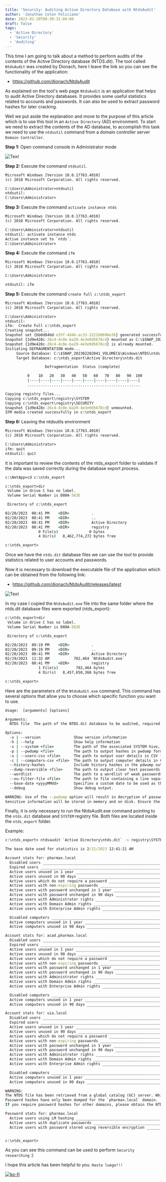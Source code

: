 ```yaml
---
title: 'Security: Auditing Active Directory Database with NtdsAudit'
author: 'Jonathan Colon Feliciano'
date: 2023-02-20T08:39:31-04:00
draft: false
tags:
  - 'Active Directory'
  - 'Security'
  - 'Auditing'
---
```


This time I am going to talk about a method to perform audits of the contents of the Active Directory database (NTDS.dit). The tool called `NtdsAudit` was created by Dionach, here I leave the link so you can see the functionality of the application:

- <https://github.com/dionach/NtdsAudit>

As explained on the tool's web page `NtdsAudit` is an application that helps to audit Active Directory databases. It provides some useful statistics related to accounts and passwords. It can also be used to extract password hashes for later cracking.

Well we put aside the explanation and move to the purpose of this article which is to use this tool in an `Active Directory` (AD) environment. To start we need to extract the contents of the AD database, to accomplish this task we need to use the `ntdsutil` command from a domain controller server `Domain Controller`.

**Step 1:** Open command console in Administrator mode

![Text](/img/2023/auditing-ad-ntds-db/runasadmin-cmd.webp#center)

**Step 2:** Execute the command `ntdsutil`.

```cmd
Microsoft Windows [Version 10.0.17763.4010]
(c) 2018 Microsoft Corporation. All rights reserved.

C:\Users\Administrator>ntdsutil
ntdsutil:
C:\Users\Administrator>
```

**Step 3:** Execute the command `activate instance ntds`

```cmd
Microsoft Windows [Version 10.0.17763.4010]
(c) 2018 Microsoft Corporation. All rights reserved.

C:\Users\Administrator>ntdsutil
ntdsutil: activate instance ntds
Active instance set to `ntds`.
C:\Users\Administrator>
```

**Step 4:** Execute the command `ifm`

```cmd
Microsoft Windows [Version 10.0.17763.4010]
(c) 2018 Microsoft Corporation. All rights reserved.

C:\Users\Administrator>

ntdsutil: ifm
```

**Step 5:** Execute the command `create full c:\ntds_export`

```cmd
Microsoft Windows [Version 10.0.17763.4010]
(c) 2018 Microsoft Corporation. All rights reserved.

C:\Users\Administrator>
ntdsutil:
ifm:  Create Full c:\ntds_export
Creating snapshot...
Snapshot set {bb0d84bd-e35f-4d4b-ac33-3222b0696e36} generated successfully.
Snapshot {1d9e428c-26c4-4c0e-ba29-4e3e9d5678cd} mounted as C:\$SNAP_202302202041_VOLUMEC$\
Snapshot {1d9e428c-26c4-4c0e-ba29-4e3e9d5678cd} is already mounted.
Initiating DEFRAGMENTATION mode...
     Source Database: C:\$SNAP_202302202041_VOLUMEC$\Windows\NTDS\ntds.dit
     Target Database: c:\ntds_export\Active Directory\ntds.dit

                  Defragmentation  Status (complete)

          0    10   20   30   40   50   60   70   80   90  100
          |----|----|----|----|----|----|----|----|----|----|
          ...................................................

Copying registry files...
Copying c:\ntds_export\registry\SYSTEM
Copying c:\ntds_export\registry\SECURITY
Snapshot {1d9e428c-26c4-4c0e-ba29-4e3e9d5678cd} unmounted.
IFM media created successfully in c:\ntds_export
```

**Step 6:** Leaving the ntdsutils environment

```cmd
Microsoft Windows [Version 10.0.17763.4010]
(c) 2018 Microsoft Corporation. All rights reserved.

C:\Users\Administrator>
ifm: quit
ntdsutil: quit
```

It is important to review the contents of the ntds_export folder to validate if the data was saved correctly during the database export process.

```cmd
c:\NetApp>cd c:\ntds_export

c:\ntds_export>dir
 Volume in drive C has no label.
 Volume Serial Number is D80A-563E

 Directory of c:\ntds_export

02/20/2023  08:41 PM    <DIR>          .
02/20/2023  08:41 PM    <DIR>          ..
02/20/2023  08:41 PM    <DIR>          Active Directory
02/20/2023  08:41 PM    <DIR>          registry
               0 File(s)              0 bytes
               4 Dir(s)   8,462,774,272 bytes free

c:\ntds_export>
```

Once we have the `ntds.dit` database files we can use the tool to provide statistics related to user accounts and passwords.

Now it is necessary to download the executable file of the application which can be obtained from the following link:

- <https://github.com/dionach/NtdsAudit/releases/latest>

![Text](/img/2023/auditing-ad-ntds-db/ntdsaudit_download.webp#center)

In my case I copied the `NtdsAudit.exe` file into the same folder where the ntds.dit database files were exported (ntds_export):

```cmd
c:\ntds_export>dir
 Volume in drive C has no label.
 Volume Serial Number is D80A-563E

 Directory of c:\ntds_export

02/20/2023  09:19 PM    <DIR>          .
02/20/2023  09:19 PM    <DIR>          ..
02/20/2023  08:41 PM    <DIR>          Active Directory
02/19/2023  11:32 AM           702,464 `NtdsAudit.exe`
02/20/2023  08:41 PM    <DIR>          registry
               1 File(s)        702,464 bytes
               4 Dir(s)   8,457,658,368 bytes free

c:\ntds_export>
```

Here are the parameters of the `NtdsAudit.exe` command. This command has several options that allow you to choose which specific function you want to use.

```cmd
Usage:  [arguments] [options]

Arguments:
  NTDS file  The path of the NTDS.dit database to be audited, required.

Options:
  -v | --version               Show version information
  -h | --help                  Show help information
  -s | --system <file>         The path of the associated SYSTEM hive, required when using the pwdump option.
  -p | --pwdump <file>         The path to output hashes in pwdump format.
  -u | --users-csv <file>      The path to output user details in CSV format.
  -c | --computers-csv <file>  The path to output computer details in CSV format.
  --history-hashes             Include history hashes in the pdwump output.
  --dump-reversible <file>     The path to output clear text passwords, if reversible encryption is enabled.
  --wordlist                   The path to a wordlist of weak passwords for basic hash cracking. Warning, using this option is slow, the use of a dedicated password cracker, such as 'john', is recommended instead.
  --ou-filter-file <file>      The path to file containing a line separated list of OUs to which to limit user and computer results.
  --base-date <yyyyMMdd>       Specifies a custom date to be used as the base date in statistics. The last modified date of the NTDS file is used by default.
  --debug                      Show debug output.

WARNING: Use of the --pwdump option will result in decryption of password hashes using the System Key.
Sensitive information will be stored in memory and on disk. Ensure the pwdump file is handled appropriately
```

Finally, it is only necessary to run the NtdsAudit.exe command pointing to the `ntds.dit` database and `SYSTEM` registry file. Both files are located inside the `ntds_export` folder.

Example:

```cmd
c:\ntds_export> ntdsaudit `Active Directory\ntds.dit` -s registry\SYSTEM -p pwdump.txt -u users.csv

The base date used for statistics is 2/21/2023 12:41:21 AM

Account stats for: pharmax.local
  Disabled users _____________________________________________________     4 of  2887 (0.1%)
  Expired users ______________________________________________________     1 of  2887 (0%)
  Active users unused in 1 year ______________________________________  2877 of  2882 (99.8%)
  Active users unused in 90 days _____________________________________  2879 of  2882 (99.9%)
  Active users which do not require a password _______________________     0 of  2882 (0%)
  Active users with non-expiring passwords ___________________________    17 of  2882 (0.6%)
  Active users with password unchanged in 1 year _____________________    19 of  2882 (0.7%)
  Active users with password unchanged in 90 days ____________________  2882 of  2882 (100%)
  Active users with Administrator rights _____________________________     6 of  2882 (0.2%)
  Active users with Domain Admin rights ______________________________     5 of  2882 (0.2%)
  Active users with Enterprise Admin rights __________________________     2 of  2882 (0.1%)

  Disabled computers _________________________________________________     4 of   213 (1.9%)
  Active computers unused in 1 year __________________________________   167 of   209 (79.9%)
  Active computers unused in 90 days _________________________________   188 of   209 (90%)

Account stats for: acad.pharmax.local
  Disabled users _____________________________________________________     2 of     3 (66.7%)
  Expired users ______________________________________________________     0 of     3 (0%)
  Active users unused in 1 year ______________________________________     1 of     1 (100%)
  Active users unused in 90 days _____________________________________     1 of     1 (100%)
  Active users which do not require a password _______________________     0 of     1 (0%)
  Active users with non-expiring passwords ___________________________     0 of     1 (0%)
  Active users with password unchanged in 1 year _____________________     1 of     1 (100%)
  Active users with password unchanged in 90 days ____________________     1 of     1 (100%)
  Active users with Administrator rights _____________________________     0 of     1 (0%)
  Active users with Domain Admin rights ______________________________     0 of     1 (0%)
  Active users with Enterprise Admin rights __________________________     0 of     1 (0%)

  Disabled computers _________________________________________________     0 of     4 (0%)
  Active computers unused in 1 year __________________________________     1 of     4 (25%)
  Active computers unused in 90 days _________________________________     2 of     4 (50%)

Account stats for: uia.local
  Disabled users _____________________________________________________     2 of  2493 (0.1%)
  Expired users ______________________________________________________     0 of  2493 (0%)
  Active users unused in 1 year ______________________________________  2490 of  2491 (100%)
  Active users unused in 90 days _____________________________________  2491 of  2491 (100%)
  Active users which do not require a password _______________________     0 of  2491 (0%)
  Active users with non-expiring passwords ___________________________     1 of  2491 (0%)
  Active users with password unchanged in 1 year _____________________     2 of  2491 (0.1%)
  Active users with password unchanged in 90 days ____________________  2491 of  2491 (100%)
  Active users with Administrator rights _____________________________     0 of  2491 (0%)
  Active users with Domain Admin rights ______________________________     0 of  2491 (0%)
  Active users with Enterprise Admin rights __________________________     0 of  2491 (0%)

  Disabled computers _________________________________________________     0 of   100 (0%)
  Active computers unused in 1 year __________________________________    99 of   100 (99%)
  Active computers unused in 90 days _________________________________    99 of   100 (99%)

WARNING:
The NTDS file has been retrieved from a global catalog (GC) server. Whilst GCs store information for other domains, they only store password hashes for their primary domain.
Password hashes have only been dumped for the `pharmax.local` domain.
If you require password hashes for other domains, please obtain the NTDS and SYSTEM files for each domain.

Password stats for: pharmax.local
  Active users using LM hashing ______________________________________     0 of  2882 (0%)
  Active users with duplicate passwords ______________________________    17 of  2882 (0.6%)
  Active users with password stored using reversible encryption ______     0 of  2882 (0%)


c:\ntds_export>
```

As you can see this command can be used to perform `Security researching` :)

I hope this article has been helpful to you. `Hasta luego!!!`

[![ko-fi](https://ko-fi.com/img/githubbutton_sm.svg)](https://ko-fi.com/F1F8DEV80)
